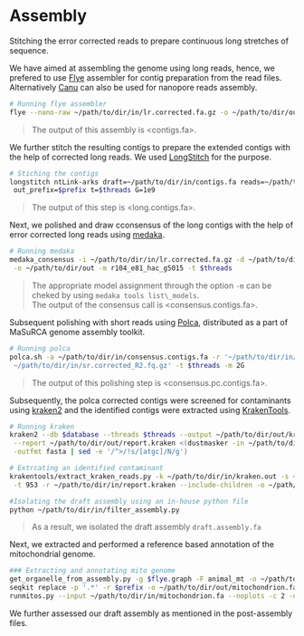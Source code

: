 # Assembly
Stitching the error corrected reads to prepare continuous long stretches of sequence.

We have aimed at assembling the genome using long reads, hence, we prefered to use [Flye](https://github.com/fenderglass/Flye) assembler for contig preparation from the read files. Alternatively [Canu](https://github.com/marbl/canu) can also be used for nanopore reads assembly.
```bash
# Running flye assembler
flye --nano-raw ~/path/to/dir/in/lr.corrected.fa.gz -o ~/path/to/dir/out -t $threads
```
> The output of this assembly is <contigs.fa>.

We further stitch the resulting contigs to prepare the extended contigs with the help of corrected long reads. We used [LongStitch](https://github.com/bcgsc/LongStitch) for the purpose.
```bash
# Stiching the contigs
longstitch ntLink-arks draft=~/path/to/dir/in/contigs.fa reads=~/path/to/dir/in/lr.corrected.fa.gz \
 out_prefix=$prefix t=$threads G=1e9
```
> The output of this step is <long.contigs.fa>.

Next, we polished and draw cconsensus of the long contigs with the help of error corrected long reads using [medaka](https://github.com/nanoporetech/medaka).
```bash
# Running medaka
medaka_consensus -i ~/path/to/dir/in/lr.corrected.fa.gz -d ~/path/to/dir/in/long.contigs.fa \
 -o ~/path/to/dir/out -m r104_e81_hac_g5015 -t $threads
```
> The appropriate model assignment through the option ```-m``` can be cheked by using ```medaka tools list\_models```.  
> The output of the consensus call is <consensus.contigs.fa>.

Subsequent polishing with short reads using [Polca](https://github.com/alekseyzimin/masurca), distributed as a part of MaSuRCA genome assembly toolkit.
```bash
# Running polca
polca.sh -a ~/path/to/dir/in/consensus.contigs.fa -r '~/path/to/dir/in/sr.corrected.R1.fq.gz \
 ~/path/to/dir/in/sr.corrected_R2.fq.gz' -t $threads -m 2G
 ```
> The output of this polishing step is <consensus.pc.contigs.fa>.

Subsequently, the polca corrected contigs were screened for contaminants using [kraken2](https://github.com/DerrickWood/kraken2) and the identified contigs were extracted using [KrakenTools](https://github.com/jenniferlu717/KrakenTools).
```bash
# Running kraken
kraken2 --db $database --threads $threads --output ~/path/to/dir/out/kraken.out --confidence 0.10 \
 --report ~/path/to/dir/out/report.kraken <(dustmasker -in ~/path/to/dir/in/consensus.pc.contigs.fa \
 -outfmt fasta | sed -e '/^>/!s/[atgc]/N/g')

# Extrcating an identified contaminant
krakentools/extract_kraken_reads.py -k ~/path/to/dir/in/kraken.out -s ~/path/to/dir/in/consensus.pc.contigs.fa \
 -t 953 -r ~/path/to/dir/in/report.kraken --include-children -o ~/path/to/dir/out/wolb.contigs.fa

#Isolating the draft assembly using an in-house python file
python ~/path/to/dir/in/filter_assembly.py
```
> As a result, we isolated the draft assembly ```draft.assembly.fa```

Next, we extracted and performed a reference based annotation of the mitochondrial genome.
```bash
### Extracting and annotating mito genome 
get_organelle_from_assembly.py -g $flye.graph -F animal_mt -o ~/path/to/dir/out --min-depth 10 -t $threads
seqkit replace -p '.*' -r $prefix -o ~/path/to/dir/out/mitochondrion.fa ~/path/to/dir/in/*.fa
runmitos.py --input ~/path/to/dir/in/mitochondrion.fa --noplots -c 2 -o ~/path/to/dir/out -r refseq89m -R ref
```
We further assessed our draft assembly as mentioned in the post-assembly files.
